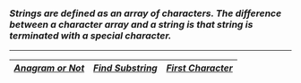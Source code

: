 ### _Strings are defined as an array of characters. The difference between a character array and a string is that string is terminated with a special character._
---
|[_Anagram or Not_ ](Solution/Anagram_or_Not.py)|[_Find Substring_](Solution/Find_Substring.py)|[_First Character_](Solution/First_character.py)|
|:---|:---|:---|
